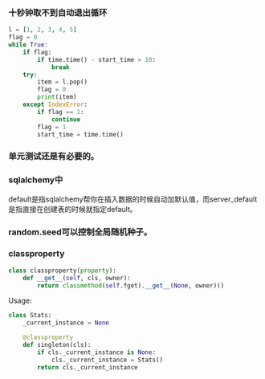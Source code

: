 ### 十秒钟取不到自动退出循环

```python
l = [1, 2, 3, 4, 5]
flag = 0
while True:
    if flag:
        if time.time() - start_time > 10:
            break
    try:
        item = l.pop()
        flag = 0
        print(item)
    except IndexError:
        if flag == 1:
            continue
        flag = 1
        start_time = time.time()
```



### 单元测试还是有必要的。

### sqlalchemy中

default是指sqlalchemy帮你在插入数据的时候自动加默认值，而server_default是指直接在创建表的时候就指定default。



### random.seed可以控制全局随机种子。



### classproperty

```py
class classproperty(property):
    def __get__(self, cls, owner):
        return classmethod(self.fget).__get__(None, owner)()
```

Usage:

```py
class Stats:
    _current_instance = None

    @classproperty
    def singleton(cls):
        if cls._current_instance is None:
            cls._current_instance = Stats()
        return cls._current_instance
```